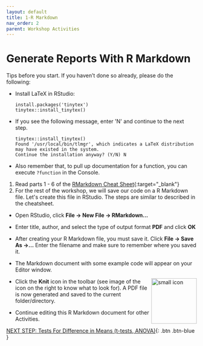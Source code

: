 ```yaml
---
layout: default
title: 1-R Markdown
nav_order: 2
parent: Workshop Activities
---
```


# Generate Reports With R Markdown

Tips before you start. If you haven’t done so already, please do the following:
-   Install LaTeX in RStudio:
    ```
    install.packages('tinytex')
    tinytex::install_tinytex()
    ```
- If you see the following message, enter 'N' and continue to the next step.
  ```
  tinytex::install_tinytex()
  Found '/usr/local/bin/tlmgr', which indicates a LaTeX distribution may have existed in the system.
  Continue the installation anyway? (Y/N) N
  ```
- Also remember that, to pull up documentation for a function, you can execute `?function` in the Console.
  
1. Read parts 1 - 6 of the [RMarkdown Cheat Sheet](https://rstudio.github.io/cheatsheets/html/rmarkdown.html){:target="_blank"}
2. For the rest of the workshop, we will save our code on a R Markdown file. Let's create this file in RStudio. The steps are similar to described in the cheatsheet.
-   Open RStudio, click **File -> New File -> RMarkdown...**
-   Enter title, author, and select the type of output format **PDF** and click **OK**
-   After creating your R Markdown file, you must save it. Click **File -> Save As ->...** Enter the filename and make sure to remember where you saved it.
-   The Markdown document with some example code will appear on your Editor window.

    <img src="images/act-1/icon.png" alt="small icon" style="float:right;width:120px;">

-   Click the **Knit** icon in the toolbar (see image of the icon on the right to know what to look for). A PDF file is now generated and saved to the current folder/directory.
-   Continue editing this R Markdown document for other Activities.

[NEXT STEP: Tests For Difference in Means (t-tests, ANOVA)](act-2.html){: .btn .btn-blue }
